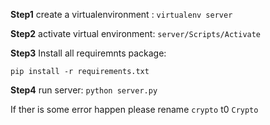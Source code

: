 <b>Step1</b> create a virtualenvironment :
```virtualenv server```

<b>Step2</b> activate virtual environment:
```server/Scripts/Activate```

<b>Step3</b> Install all requiremnts package:

```pip install -r requirements.txt ```

<b>Step4</b> run server:
```python server.py```

If ther is some error happen please rename `crypto` t0 `Crypto`
